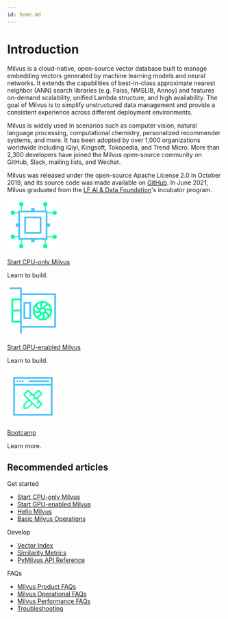 ```yaml
---
id: home.md
---
```


# Introduction

Milvus is a cloud-native, open-source vector database built to manage embedding vectors generated by machine learning models and neural networks. It extends the capabilities of best-in-class approximate nearest neighbor (ANN) search libraries (e.g. Faiss, NMSLIB, Annoy) and features on-demand scalability, unified Lambda structure, and high availability. The goal of Milvus is to simplify unstructured data management and provide a consistent experience across different deployment environments.

Milvus is widely used in scenarios such as computer vision, natural language processing, computational chemistry, personalized recommender systems, and more. It has been adopted by over 1,000 organizations worldwide including iQiyi, Kingsoft, Tokopedia, and Trend Micro. More than 2,300 developers have joined the Milvus open-source community on GitHub, Slack, mailing lists, and Wechat.

Milvus was released under the open-source Apache License 2.0 in October 2019, and its source code was made available on [GitHub](https://github.com/milvus-io/milvus). In June 2021, Milvus graduated from the [LF AI & Data Foundation](https://lfaidata.foundation/)'s incubator program.

<div class="card-wrapper">

<div class="start_card_container">
  <a href="milvus_docker-cpu.md">
    <img  src="../../../assets/cpu.svg" alt="icon" />
    <p class="link-btn">Start CPU-only Milvus <i class="fas fa-chevron-circle-right"></i></p>
  </a>
  <p>Learn to build.</p>
</div>

<div class="start_card_container">
  <a href="example_code.md">
    <img  src="../../../assets/gpu.svg" alt="icon" />
    <p class="link-btn">Start GPU-enabled Milvus <i class="fas fa-chevron-circle-right"></i></p>
  </a>
  <p>Learn to build.</p>
</div>

<div class="start_card_container">
  <a href="/bootcamp">
    <img  src="../../../assets/bootcamps.svg" alt="icon" />
    <p class="link-btn">Bootcamp <i class="fas fa-chevron-circle-right"></i></p>
  </a>
  <p>
  Learn more.
  </p>
</div>

</div>

## Recommended articles

<div class="doc-home-recommend-section">

<div class="recomment-item">
  <p>Get started</p>

- [Start CPU-only Milvus](milvus_docker-cpu.md)
- [Start GPU-enabled Milvus](milvus_docker-gpu.md)
- [Hello Milvus](example_code.md)
- [Basic Milvus Operations](connect_milvus_python.md)
</div>

<div class="recomment-item">
  <p>Develop</p>

- [Vector Index](index.md)
- [Similarity Metrics](metric.md)
- [PyMilvus API Reference](https://milvus.io/api-reference/pymilvus/v1.1.2/install.html)
</div>

<div class="recomment-item">
  <p>FAQs</p>

- [Milvus Product FAQs](product_faq.md)
- [Milvus Operational FAQs](operational_faq.md)
- [Milvus Performance FAQs](performance_faq.md)
- [Troubleshooting](troubleshoot.md)
</div>

